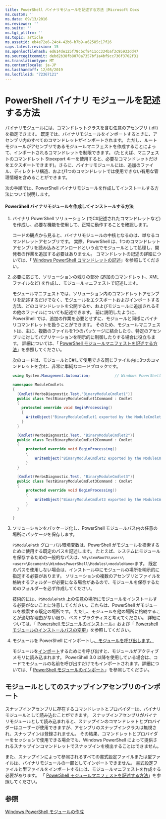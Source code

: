 ```yaml
---
title: PowerShell バイナリモジュールを記述する方法 |Microsoft Docs
ms.custom: ''
ms.date: 09/13/2016
ms.reviewer: ''
ms.suite: ''
ms.tgt_pltfrm: ''
ms.topic: article
ms.assetid: eb4e72e6-24c4-42b6-b7b9-a62585c17f26
caps.latest.revision: 15
ms.openlocfilehash: ed614de125f78cbcf8411cc334baf3c95933dd47
ms.sourcegitcommit: debd2b38fb8070a7357bf1a4bf9cc736f3702f31
ms.translationtype: MT
ms.contentlocale: ja-JP
ms.lasthandoff: 12/05/2019
ms.locfileid: "72367121"
---
```

# <a name="how-to-write-a-powershell-binary-module"></a>PowerShell バイナリ モジュールを記述する方法

バイナリモジュールには、コマンドレットクラスを含む任意のアセンブリ (.dll) を指定できます。 既定では、バイナリモジュールをインポートするときに、アセンブリ内のすべてのコマンドレットがインポートされます。 ただし、ルートモジュールがアセンブリであるモジュールマニフェストを作成することによって、インポートされるコマンドレットを制限できます。 (たとえば、マニフェストのコマンドレット Stoexport キーを使用すると、必要なコマンドレットだけをエクスポートできます)。さらに、バイナリモジュールには、追加のファイル、ディレクトリ構造、および1つのコマンドレットでは使用できない有用な管理情報を含めることができます。

次の手順では、PowerShell バイナリモジュールを作成してインストールする方法について説明します。

#### <a name="how-to-create-and-install-a-powershell-binary-module"></a>PowerShell バイナリモジュールを作成してインストールする方法

1. バイナリ PowerShell ソリューション (でC#記述されたコマンドレットなど) を作成し、必要な機能を使用して、正常に動作することを確認します。

   コードの観点から見ると、バイナリモジュールの中核となるのは、単なるコマンドレットアセンブリです。 実際、PowerShell は、1つのコマンドレットアセンブリを読み込みとアンロードという点でモジュールとして処理し、開発者の作業を追加する必要はありません。 コマンドレットの記述の詳細については、「 [Windows PowerShell コマンドレットの記述](../cmdlet/writing-a-windows-powershell-cmdlet.md)」を参照してください。

2. 必要に応じて、ソリューションの残りの部分 (追加のコマンドレット、XML ファイルなど) を作成し、モジュールマニフェストで記述します。

   モジュールマニフェストでは、ソリューション内のコマンドレットアセンブリを記述するだけでなく、モジュールをエクスポートおよびインポートする方法、どのコマンドレットを公開するか、およびモジュールに追加されるその他のファイルについても記述できます。
   前に説明したように、PowerShell では、追加の作業を必要とせずに、モジュールと同様にバイナリコマンドレットを扱うことができます。
   そのため、モジュールマニフェストは、主に、複数のファイルを1つのパッケージに結合したり、特定のアセンブリに対してパブリケーションを明示的に制御したりする場合に役立ちます。
   詳細については、「 [PowerShell モジュールマニフェストを記述する方法](how-to-write-a-powershell-module-manifest.md)」を参照してください。

   次のコードは、モジュールとC#して使用できる同じファイル内に3つのコマンドレットを含む、非常に単純なコードブロックです。

   ```csharp
   using System.Management.Automation;           // Windows PowerShell namespace.

   namespace ModuleCmdlets
   {
     [Cmdlet(VerbsDiagnostic.Test,"BinaryModuleCmdlet1")]
     public class TestBinaryModuleCmdlet1Command : Cmdlet
     {
       protected override void BeginProcessing()
       {
         WriteObject("BinaryModuleCmdlet1 exported by the ModuleCmdlets module.");
       }
     }

     [Cmdlet(VerbsDiagnostic.Test, "BinaryModuleCmdlet2")]
     public class TestBinaryModuleCmdlet2Command : Cmdlet
     {
         protected override void BeginProcessing()
         {
             WriteObject("BinaryModuleCmdlet2 exported by the ModuleCmdlets module.");
         }
     }

     [Cmdlet(VerbsDiagnostic.Test, "BinaryModuleCmdlet3")]
     public class TestBinaryModuleCmdlet3Command : Cmdlet
     {
         protected override void BeginProcessing()
         {
             WriteObject("BinaryModuleCmdlet3 exported by the ModuleCmdlets module.");
         }
     }

   }
   ```

3. ソリューションをパッケージ化し、PowerShell モジュールパス内の任意の場所にパッケージを保存します。

   `PSModulePath` グローバル環境変数は、PowerShell がモジュールを検索するために使用する既定のパスを記述します。 たとえば、システムにモジュールを保存するための一般的なパスは、`%SystemRoot%\users\<user>\Documents\WindowsPowerShell\Modules\<moduleName>`ます。 既定のパスを使用しない場合は、インストール中にモジュールの場所を明示的に指定する必要があります。 ソリューションの複数のアセンブリとファイルを格納するフォルダーが必要になる場合があるので、モジュールを保存するためのフォルダーを必ず作成してください。

   技術的には、`PSModulePath` 上の任意の場所にモジュールをインストールする必要がないことに注意してください。これらは、PowerShell がモジュールを検索する既定の場所です。 ただし、モジュールを他の場所に格納することが適切な理由がない限り、ベストプラクティスと考えてください。 詳細については、「 [Powershell モジュールのインストール](./installing-a-powershell-module.md)」および「 [Powershell モジュールのインストールパスの変更](./modifying-the-psmodulepath-installation-path.md)」を参照してください。

4. モジュールを PowerShell にインポートし[、モジュールを呼び出します。](/powershell/module/Microsoft.PowerShell.Core/Import-Module)

   モジュールを[インポート](/powershell/module/Microsoft.PowerShell.Core/Import-Module)するためにを呼び出すと、モジュールがアクティブメモリに読み込まれます。 PowerShell 3.0 以降を使用している場合は、コードでモジュールの名前を呼び出すだけでもインポートされます。詳細については、「 [PowerShell モジュールのインポート](./importing-a-powershell-module.md)」を参照してください。

## <a name="importing-snap-in-assemblies-as-modules"></a>モジュールとしてのスナップインアセンブリのインポート

スナップインアセンブリに存在するコマンドレットとプロバイダーは、バイナリモジュールとして読み込むことができます。 スナップインアセンブリがバイナリモジュールとして読み込まれると、スナップインのコマンドレットとプロバイダーはユーザーが使用できますが、アセンブリのスナップインクラスは無視され、スナップインは登録されません。 その結果、コマンドレットとプロバイダーをセッションで使用できる場合でも、Windows PowerShell によって提供されるスナップインコマンドレットでスナップインを検出することはできません。

また、スナップインによって参照されるすべての書式設定ファイルまたは型ファイルは、バイナリモジュールの一部としてインポートできません。
書式設定ファイルと型ファイルをインポートするには、モジュールマニフェストを作成する必要があります。
「 [PowerShell モジュールマニフェストを記述する方法](how-to-write-a-powershell-module-manifest.md)」を参照してください。

## <a name="see-also"></a>参照

[Windows PowerShell モジュールの作成](./writing-a-windows-powershell-module.md)
